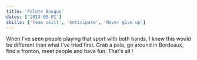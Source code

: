 ```yaml
---
title: 'Pelote Basque'
dates: ['2014-05-01']
skills: ['Team skill', 'Anticipate', 'Never give up']
---
```


When I've seen people playing that sport with both hands, I knew this would be different than what I've tried first. Grab a pala, go around in Bordeaux, find a fronton, meet people and have fun. That's all !